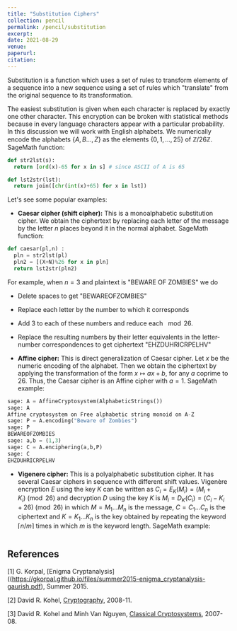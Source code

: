 ```yaml
---
title: "Substitution Ciphers"
collection: pencil
permalink: /pencil/substitution
excerpt:
date: 2021-08-29
venue: 
paperurl: 
citation: 
---
```


Substitution is a function which uses a set of rules to transform elements of a sequence into a new sequence using a set of rules which "translate" from the original sequence to its transformation. 

The easiest substitution is given when each character is replaced by exactly one other character. This encryption can be broken with statistical methods because in every language characters appear with a particular probability. In this discussion we will work with English alphabets. We numerically encode the alphabets $\{A, B . . . , Z\}$ as the elements $\{0, 1, . . . , 25\}$ of $\mathbb{Z}/26\mathbb{Z}$. SageMath function:
`````python
def str2lst(s):
  return [ord(x)-65 for x in s] # since ASCII of A is 65

def lst2str(lst):
  return join([chr(int(x)+65) for x in lst])
`````

Let's see some popular examples:

* **Caesar cipher (shift cipher):**  This is a monoalphabetic substitution cipher. We obtain the ciphertext by replacing each letter of the message by the letter $n$ places beyond it in the normal alphabet. SageMath function:
`````python
def caesar(pl,n) :
  pln = str2lst(pl)
  pln2 = [(X+N)%26 for x in pln]
  return lst2str(pln2)
`````

For example, when $n=3$ and plaintext is "BEWARE OF ZOMBIES" we do
  * Delete spaces to get "BEWAREOFZOMBIES"
  * Replace each letter by the number to which it corresponds
  * Add 3 to each of these numbers and reduce each $\mod 26$.
  * Replace the resulting numbers by their letter equivalents in the letter-number correspondences to get ciphertext "EHZDUHRICRPELHV"

* **Affine cipher:** This is direct generalization of Caesar cipher. Let $x$ be the numeric encoding of the alphabet. Then we obtain the ciphertext by applying the transformation of the form $x \mapsto ax + b$, for any $a$ coprime to 26. Thus, the Caesar cipher is an Affine cipher with $a = 1$. SageMath example:

`````python
sage: A = AffineCryptosystem(AlphabeticStrings())                                                               
sage: A                                                                                                              
Affine cryptosystem on Free alphabetic string monoid on A-Z
sage: P = A.encoding("Beware of Zombies")                                                                            
sage: P                                                                                                              
BEWAREOFZOMBIES
sage: a,b = (1,3)                                                                                                    
sage: C = A.enciphering(a,b,P)                                                                                       
sage: C                                                                                                              
EHZDUHRICRPELHV
`````

* **Vigenere cipher:** This is a polyalphabetic substitution cipher. It has several Caesar ciphers in sequence with different shift values. Vigenère encryption $E$ using the key $K$ can be written as $C_{i}=E_{K}(M_{i})=(M_{i}+K_{i}) \pmod {26}$ and decryption $D$ using the key $K$ is $M_{i}=D_{K}(C_{i})=(C_{i}-K_{i}+26)\pmod {26}$ in which $M=M_{1}\dots M_{n}$ is the message, $C=C_{1}\dots C_{n}$ is the ciphertext and $K=K_{1}\dots K_{n}$ is the key obtained by repeating the keyword $\lceil n/m\rceil$ times in which $m$ is the keyword length. SageMath example:

`````python

`````

## References
<a id="1">[1]</a> G. Korpal, [Enigma Cryptanalysis]((https://gkorpal.github.io/files/summer2015-enigma_cryptanalysis-gaurish.pdf), Summer 2015.

<a id="2">[2]</a> David R. Kohel, [Cryptography](http://iml.univ-mrs.fr/~kohel/pub/crypto.pdf), 2008-11.

<a id="2">[3]</a> David R. Kohel and Minh Van Nguyen, [Classical Cryptosystems](https://doc.sagemath.org/html/en/reference/cryptography/sage/crypto/classical.html), 2007-08.
